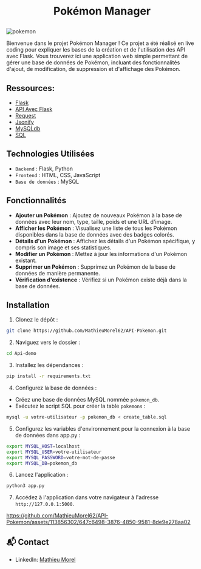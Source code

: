# <p align='center'>Pokémon Manager</p>

![pokemon](https://github.com/MathieuMorel62/API-Pokemon/assets/113856302/4e7c9b61-4b63-4dc6-bb9d-42242ac0b6c3)

Bienvenue dans le projet Pokémon Manager ! Ce projet a été réalisé en live coding pour expliquer les bases de la création et de l'utilisation des API avec Flask. Vous trouverez ici une application web simple permettant de gérer une base de données de Pokémon, incluant des fonctionnalités d'ajout, de modification, de suppression et d'affichage des Pokémon.

## Ressources:

- [Flask](https://flask-fr.readthedocs.io/index.html)
- [API Avec Flask](https://datascientest.com/programmation-dapi-web-sous-python-avec-flask)
- [Request](https://tedboy.github.io/flask/generated/generated/flask.Request.html)
- [Jsonify](https://tedboy.github.io/flask/generated/flask.jsonify.html)
- [MySQLdb](https://pypi.org/project/Flask-MySQLdb/)
- [SQL](https://sql.sh)

## Technologies Utilisées

- `Backend` : Flask, Python
- `Frontend` : HTML, CSS, JavaScript
- `Base de données` : MySQL

## Fonctionnalités

- **Ajouter un Pokémon** : Ajoutez de nouveaux Pokémon à la base de données avec leur nom, type, taille, poids et une URL d'image.
- **Afficher les Pokémon** : Visualisez une liste de tous les Pokémon disponibles dans la base de données avec des badges colorés.
- **Détails d'un Pokémon** : Affichez les détails d'un Pokémon spécifique, y compris son image et ses statistiques.
- **Modifier un Pokémon** : Mettez à jour les informations d'un Pokémon existant.
- **Supprimer un Pokémon** : Supprimez un Pokémon de la base de données de manière permanente.
- **Vérification d'existence** : Vérifiez si un Pokémon existe déjà dans la base de données.
  
## Installation

1. Clonez le dépôt :

```bash
git clone https://github.com/MathieuMorel62/API-Pokemon.git
```

2. Naviguez vers le dossier :

```bash
cd Api-demo
```

3. Installez les dépendances :

```bash
pip install -r requirements.txt
```

4. Configurez la base de données :

- Créez une base de données MySQL nommée `pokemon_db`.
- Exécutez le script SQL pour créer la table `pokemons` :

```bash
mysql -u votre-utilisateur -p pokemon_db < create_table.sql
```

5. Configurez les variables d'environnement pour la connexion à la base de données dans app.py :

```bash
export MYSQL_HOST=localhost
export MYSQL_USER=votre-utilisateur
export MYSQL_PASSWORD=votre-mot-de-passe
export MYSQL_DB=pokemon_db
```

6. Lancez l'application :

```bash
python3 app.py
```

7. Accédez à l'application dans votre navigateur à l'adresse `http://127.0.0.1:5000`.

https://github.com/MathieuMorel62/API-Pokemon/assets/113856302/647c6498-3876-4850-9581-8de9e278aa02

## 📬 Contact
- LinkedIn: [Mathieu Morel](https://www.linkedin.com/in/mathieumorel62/)
